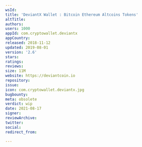 ```yaml
---
wsId: 
title: 'DeviantX Wallet : Bitcoin Ethereum Altcoins Tokens'
altTitle: 
authors: 
users: 1000
appId: com.cryptowallet.deviantx
appCountry: 
released: 2018-11-12
updated: 2019-08-01
version: '2.6'
stars: 
ratings: 
reviews: 
size: 11M
website: https://deviantcoin.io
repository: 
issue: 
icon: com.cryptowallet.deviantx.jpg
bugbounty: 
meta: obsolete
verdict: wip
date: 2021-08-17
signer: 
reviewArchive: 
twitter: 
social: 
redirect_from: 

---
```


